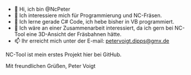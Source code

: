 - 👋 Hi, ich bin @NcPeter
- 👀 Ich interessiere mich für Programmierung und NC-Fräsen.
- 🌱 Ich lerne gerade C# Code, ich hebe bisher in VB programmiert.
- 💞️ Ich wäre an einer Zusammenarbeit interessiert, da ich gern bei NC-Tool eine 3D-Ansicht der Fräsbahnen hätte.
- 📫 Ihr erreicht mich unter der E-mail: petervoigt.dipps@gmx.de

NC-Tool ist mein erstes Projekt hier bei GitHub.

Mit freundlichen Grüßen, Peter Voigt
